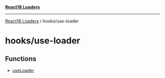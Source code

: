 [**React18 Loaders**](../../README.md)

***

[React18 Loaders](../../modules.md) / hooks/use-loader

# hooks/use-loader

## Functions

- [useLoader](functions/useLoader.md)
